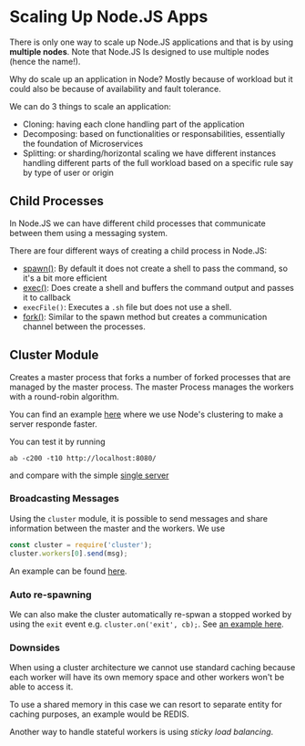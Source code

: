 # Scaling Up Node.JS Apps

There is only one way to scale up Node.JS applications and that is by using **multiple nodes**.
Note that Node.JS Is designed to use multiple nodes (hence the name!).

Why do scale up an application in Node? Mostly because of workload but it could also be because of availability and fault tolerance.

We can do 3 things to scale an application:

* Cloning: having each clone handling part of the application
* Decomposing: based on functionalities or responsabilities, essentially the foundation of Microservices
* Splitting: or sharding/horizontal scaling we have different instances handling different parts of the full workload based on a specific rule say by type of user or origin


## Child Processes

In Node.JS we can have different child processes that communicate between them using a messaging system. 

There are four different ways of creating a child process in Node.JS:

* [spawn()](scripts/child_processes/spawn.js): By default it does not create a shell to pass the command, so it's a bit more efficient
* [exec()](scripts/child_processes/exec.js): Does create a shell and buffers the command output and passes it to callback
* `execFile()`: Executes a `.sh` file but does not use a shell.
* [fork()](scripts/child_processes/fork_parent.js): Similar to the spawn method but creates a communication channel between the processes.

## Cluster Module

Creates a master process that forks a number of forked processes that are managed by the master process. 
The master Process manages the workers with a round-robin algorithm.

You can find an example [here](scripts/child_processes/cluster_module/cluster.js) where we use Node's clustering to make a server responde faster. 

You can test it by running 
```
ab -c200 -t10 http://localhost:8080/
```
and compare with the simple [single server](scripts/child_processes/cluster_module/cluster.js)

### Broadcasting Messages

Using the `cluster` module, it is possible to send messages and share information between the master and the workers. We use 
```javascript
const cluster = require('cluster');
cluster.workers[0].send(msg);
```
An example can be found [here](scripts/child_processes/cluster_module/clusterMessage.js).

###  Auto re-spawning

We can also make the cluster automatically re-spwan a stopped worked by using the `exit` event e.g. `cluster.on('exit', cb);`. See [an example here](scripts/child_processes/cluster_module/clusterZeroDowntime.js).


### Downsides 

When using a cluster architecture we cannot use standard caching because each worker will have its own memory space and other workers won't be able to access it.

To use a shared memory in this case we can resort to separate entity for caching purposes, an example would be REDIS.

Another way to handle stateful workers is using *sticky load balancing*.





